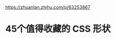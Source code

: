 


https://zhuanlan.zhihu.com/p/63253867

# 45个值得收藏的 CSS 形状


































































































